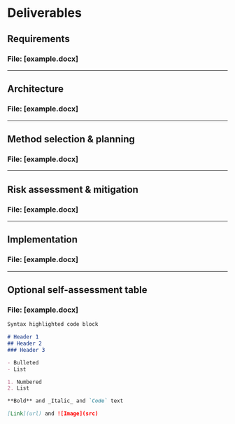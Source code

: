 # Deliverables

## Requirements

### File: [example.docx]

<hr/>

## Architecture

### File: [example.docx]

<hr/>

## Method selection & planning

### File: [example.docx]

<hr/>

## Risk assessment & mitigation

### File: [example.docx]

<hr/>

## Implementation

### File: [example.docx]

<hr/>

## Optional self-assessment table

### File: [example.docx]

```markdown
Syntax highlighted code block

# Header 1
## Header 2
### Header 3

- Bulleted
- List

1. Numbered
2. List

**Bold** and _Italic_ and `Code` text

[Link](url) and ![Image](src)
```


